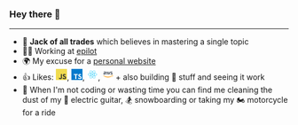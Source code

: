 ### Hey there 👋

---

- 🚀 **Jack of all trades** which believes in mastering a single topic
- 🧑‍💻 Working at [epilot](https://epilot.cloud/)
- 🌍 My excuse for a [personal website](https://www.vladcrishan.com)
- 👍 Likes:
  <img height="20" src="https://raw.githubusercontent.com/github/explore/80688e429a7d4ef2fca1e82350fe8e3517d3494d/topics/javascript/javascript.png">,
  <img height="20" src="https://raw.githubusercontent.com/github/explore/80688e429a7d4ef2fca1e82350fe8e3517d3494d/topics/typescript/typescript.png">,
  <img height="20" src="https://raw.githubusercontent.com/github/explore/80688e429a7d4ef2fca1e82350fe8e3517d3494d/topics/react/react.png">,
  <img height="20" src="https://raw.githubusercontent.com/github/explore/fbceb94436312b6dacde68d122a5b9c7d11f9524/topics/aws/aws.png"> + also building 🧱 stuff and seeing it work
- 🙌 When I'm not coding or wasting time you can find me cleaning the dust of my 🎸 electric guitar, 🏂 snowboarding or taking my 🏍 motorcycle for a ride
